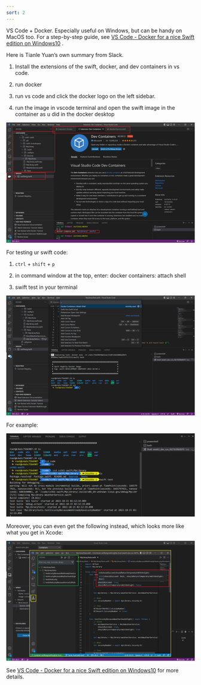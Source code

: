 ```yaml
---
sort: 2
---
```

VS Code + Docker. Especially useful on Windows, but can be handy on MacOS too. For a step-by-step guide, see [VS Code - Docker for a nice Swift edition on Windows10](VS-Code---Docker-for-a-nice-Swift-edition-on-Windows10_74350771.html) .

Here is Tianle Yuan’s own summary from Slack.

1.  Install the extensions of the swift, docker, and dev containers in vs code.
    
2.  run docker
    
3.  run vs code and click the docker logo on the left sidebar.
    
4.  run the image in vscode terminal and open the swift image in the container as u did in the docker desktop
    

![](attachments/74449025/74318046.png)

For testing ur swift code:

1.  `ctrl` + `shift` + `p`
    
2.  in command window at the top, enter: docker containers: attach shell
    
3.  swift test in your terminal
    

![](attachments/74449025/74416413.png)

For example:

![](attachments/74449025/74383525.png?width=680)

Moreover, you can even get the following instead, which looks more like what you get in Xcode:

![](attachments/74449025/74416471.png)

See [VS Code - Docker for a nice Swift edition on Windows10](VS-Code---Docker-for-a-nice-Swift-edition-on-Windows10_74350771.html) for more details.